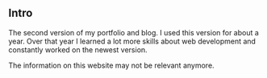 ## Intro

The second version of my portfolio and blog.
I used this version for about a year. Over that year I learned a lot more skills about web development and constantly worked on the newest version.

The information on this website may not be relevant anymore. 
